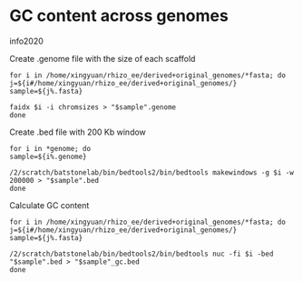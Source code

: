 # GC content across genomes 

info2020

Create .genome file with the size of each scaffold
```
for i in /home/xingyuan/rhizo_ee/derived+original_genomes/*fasta; do
j=${i#/home/xingyuan/rhizo_ee/derived+original_genomes/}
sample=${j%.fasta}

faidx $i -i chromsizes > "$sample".genome
done
```

Create .bed file with 200 Kb window
```
for i in *genome; do
sample=${i%.genome}

/2/scratch/batstonelab/bin/bedtools2/bin/bedtools makewindows -g $i -w 200000 > "$sample".bed
done
```

Calculate GC content
```
for i in /home/xingyuan/rhizo_ee/derived+original_genomes/*fasta; do
j=${i#/home/xingyuan/rhizo_ee/derived+original_genomes/}
sample=${j%.fasta}

/2/scratch/batstonelab/bin/bedtools2/bin/bedtools nuc -fi $i -bed "$sample".bed > "$sample"_gc.bed
done
```






